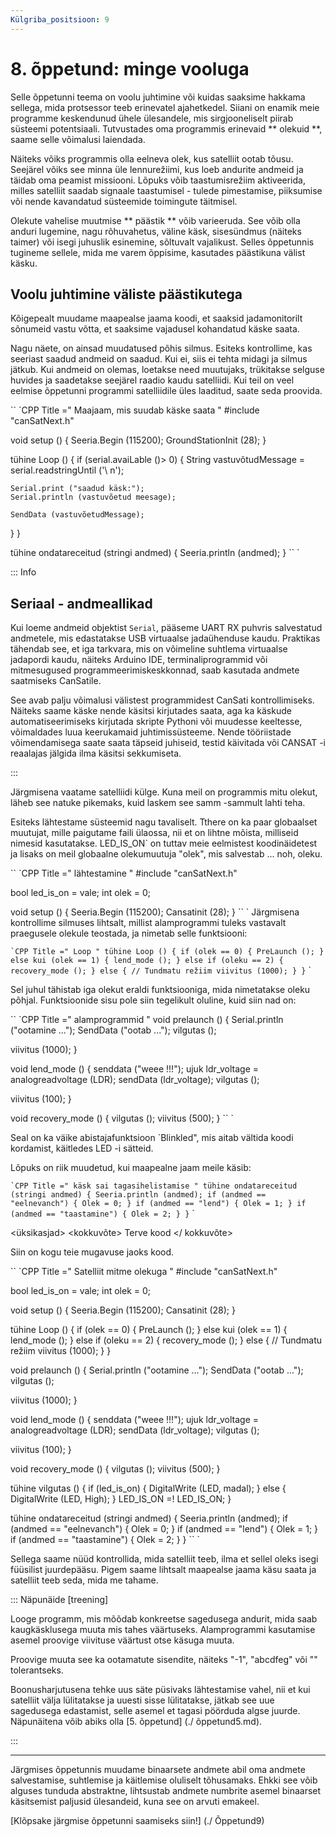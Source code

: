 ```yaml
---
Külgriba_positsioon: 9
---
```


# 8. õppetund: minge vooluga

Selle õppetunni teema on voolu juhtimine või kuidas saaksime hakkama sellega, mida protsessor teeb erinevatel ajahetkedel. Siiani on enamik meie programme keskendunud ühele ülesandele, mis sirgjooneliselt piirab süsteemi potentsiaali. Tutvustades oma programmis erinevaid ** olekuid **, saame selle võimalusi laiendada.

Näiteks võiks programmis olla eelneva olek, kus satelliit ootab tõusu. Seejärel võiks see minna üle lennurežiimi, kus loeb andurite andmeid ja täidab oma peamist missiooni. Lõpuks võib taastumisrežiim aktiveerida, milles satelliit saadab signaale taastumisel - tulede pimestamise, piiksumise või nende kavandatud süsteemide toimingute täitmisel.

Olekute vahelise muutmise ** päästik ** võib varieeruda. See võib olla anduri lugemine, nagu rõhuvahetus, väline käsk, sisesündmus (näiteks taimer) või isegi juhuslik esinemine, sõltuvalt vajalikust. Selles õppetunnis tugineme sellele, mida me varem õppisime, kasutades päästikuna välist käsku.

## Voolu juhtimine väliste päästikutega

Kõigepealt muudame maapealse jaama koodi, et saaksid jadamonitorilt sõnumeid vastu võtta, et saaksime vajadusel kohandatud käske saata.

Nagu näete, on ainsad muudatused põhis silmus. Esiteks kontrollime, kas seeriast saadud andmeid on saadud. Kui ei, siis ei tehta midagi ja silmus jätkub. Kui andmeid on olemas, loetakse need muutujaks, trükitakse selguse huvides ja saadetakse seejärel raadio kaudu satelliidi. Kui teil on veel eelmise õppetunni programmi satelliidile üles laaditud, saate seda proovida.

`` `CPP Title =" Maajaam, mis suudab käske saata "
#include "canSatNext.h"

void setup () {
  Seeria.Begin (115200);
  GroundStationInit (28);
}

tühine Loop () {
  if (serial.avaiLable ()> 0) {
    String vastuvõtudMessage = serial.readstringUntil ('\ n'); 

    Serial.print ("saadud käsk:");
    Serial.println (vastuvõetud meesage);

    SendData (vastuvõetudMessage);  
  }
}

tühine ondatareceitud (stringi andmed)
{
  Seeria.println (andmed);
}
`` `

::: Info

## Seriaal - andmeallikad

Kui loeme andmeid objektist `Serial`, pääseme UART RX puhvris salvestatud andmetele, mis edastatakse USB virtuaalse jadaühenduse kaudu. Praktikas tähendab see, et iga tarkvara, mis on võimeline suhtlema virtuaalse jadapordi kaudu, näiteks Arduino IDE, terminaliprogrammid või mitmesugused programmeerimiskeskkonnad, saab kasutada andmete saatmiseks CanSatile.

See avab palju võimalusi välistest programmidest CanSati kontrollimiseks. Näiteks saame käske nende käsitsi kirjutades saata, aga ka käskude automatiseerimiseks kirjutada skripte Pythoni või muudesse keeltesse, võimaldades luua keerukamaid juhtimissüsteeme. Nende tööriistade võimendamisega saate saata täpseid juhiseid, testid käivitada või CANSAT -i reaalajas jälgida ilma käsitsi sekkumiseta.

:::

Järgmisena vaatame satelliidi külge. Kuna meil on programmis mitu olekut, läheb see natuke pikemaks, kuid laskem see samm -sammult lahti teha.

Esiteks lähtestame süsteemid nagu tavaliselt. Tthere on ka paar globaalset muutujat, mille paigutame faili ülaossa, nii et on lihtne mõista, milliseid nimesid kasutatakse. LED_IS_ON` on tuttav meie eelmistest koodinäidetest ja lisaks on meil globaalne olekumuutuja "olek", mis salvestab ... noh, oleku.

`` `CPP Title =" lähtestamine "
#include "canSatNext.h"

bool led_is_on = vale;
int olek = 0;

void setup () {
  Seeria.Begin (115200);
  Cansatinit (28);
}
`` `
Järgmisena kontrollime silmuses lihtsalt, millist alamprogrammi tuleks vastavalt praegusele olekule teostada, ja nimetab selle funktsiooni:

`` `CPP Title =" Loop "
tühine Loop () {
  if (olek == 0)
  {
    PreLaunch ();
  } else kui (olek == 1)
  {
    lend_mode ();
  } else if (oleku == 2) {
    recovery_mode ();
  } else {
    // Tundmatu režiim
    viivitus (1000);
  }
}
`` `

Sel juhul tähistab iga olekut eraldi funktsiooniga, mida nimetatakse oleku põhjal. Funktsioonide sisu pole siin tegelikult oluline, kuid siin nad on:

`` `CPP Title =" alamprogrammid "
void prelaunch () {
  Serial.println ("ootamine ...");
  SendData ("ootab ...");
  vilgutas ();
  
  viivitus (1000);
}

void lend_mode () {
  senddata ("weee !!!");
  ujuk ldr_voltage = analogreadvoltage (LDR);
  sendData (ldr_voltage);
  vilgutas ();

  viivitus (100);
}


void recovery_mode ()
{
  vilgutas ();
  viivitus (500);
}
`` `

Seal on ka väike abistajafunktsioon `Blinkled", mis aitab vältida koodi kordamist, käitledes LED -i sätteid.

Lõpuks on riik muudetud, kui maapealne jaam meile käsib:

`` `CPP Title =" käsk sai tagasihelistamise "
tühine ondatareceitud (stringi andmed)
{
  Seeria.println (andmed);
  if (andmed == "eelnevanch")
  {
    Olek = 0;
  }
  if (andmed == "lend")
  {
    Olek = 1;
  }
  if (andmed == "taastamine")
  {
    Olek = 2;
  }
}
`` `


<üksikasjad>
  <kokkuvõte> Terve kood </ kokkuvõte>
  <p> Siin on kogu teie mugavuse jaoks kood. </p>
`` `CPP Title =" Satelliit mitme olekuga "
#include "canSatNext.h"

bool led_is_on = vale;
int olek = 0;

void setup () {
  Seeria.Begin (115200);
  Cansatinit (28);
}


tühine Loop () {
  if (olek == 0)
  {
    PreLaunch ();
  } else kui (olek == 1)
  {
    lend_mode ();
  } else if (oleku == 2) {
    recovery_mode ();
  } else {
    // Tundmatu režiim
    viivitus (1000);
  }
}

void prelaunch () {
  Serial.println ("ootamine ...");
  SendData ("ootab ...");
  vilgutas ();
  
  viivitus (1000);
}

void lend_mode () {
  senddata ("weee !!!");
  ujuk ldr_voltage = analogreadvoltage (LDR);
  sendData (ldr_voltage);
  vilgutas ();

  viivitus (100);
}


void recovery_mode ()
{
  vilgutas ();
  viivitus (500);
}

tühine vilgutas ()
{
  if (led_is_on)
  {
    DigitalWrite (LED, madal);
  } else {
    DigitalWrite (LED, High);
  }
  LED_IS_ON =! LED_IS_ON;
}

tühine ondatareceitud (stringi andmed)
{
  Seeria.println (andmed);
  if (andmed == "eelnevanch")
  {
    Olek = 0;
  }
  if (andmed == "lend")
  {
    Olek = 1;
  }
  if (andmed == "taastamine")
  {
    Olek = 2;
  }
}
`` `
</ahend>


Sellega saame nüüd kontrollida, mida satelliit teeb, ilma et sellel oleks isegi füüsilist juurdepääsu. Pigem saame lihtsalt maapealse jaama käsu saata ja satelliit teeb seda, mida me tahame.

::: Näpunäide [treening]


Looge programm, mis mõõdab konkreetse sagedusega andurit, mida saab kaugkäsklusega muuta mis tahes väärtuseks. Alamprogrammi kasutamise asemel proovige viivituse väärtust otse käsuga muuta. 

Proovige muuta see ka ootamatute sisendite, näiteks "-1", "abcdfeg" või "" tolerantseks.

Boonusharjutusena tehke uus säte püsivaks lähtestamise vahel, nii et kui satelliit välja lülitatakse ja uuesti sisse lülitatakse, jätkab see uue sagedusega edastamist, selle asemel et tagasi pöörduda algse juurde. Näpunäitena võib abiks olla [5. õppetund] (./ õppetund5.md).

:::

---

Järgmises õppetunnis muudame binaarsete andmete abil oma andmete salvestamise, suhtlemise ja käitlemise oluliselt tõhusamaks. Ehkki see võib alguses tunduda abstraktne, lihtsustab andmete numbrite asemel binaarset käsitsemist paljusid ülesandeid, kuna see on arvuti emakeel.

[Klõpsake järgmise õppetunni saamiseks siin!] (./ Õppetund9)